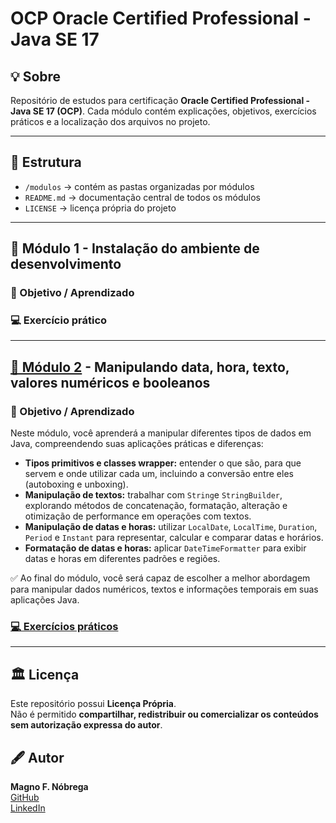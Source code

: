 # OCP Oracle Certified Professional - Java SE 17

## 💡 Sobre
Repositório de estudos para certificação **Oracle Certified Professional - Java SE 17 (OCP)**.
Cada módulo contém explicações, objetivos, exercícios práticos e a localização dos arquivos no projeto.

---

## 📂 Estrutura
- `/modulos` &rarr; contém as pastas organizadas por módulos
- `README.md` &rarr; documentação central de todos os módulos
- `LICENSE` &rarr; licença própria do projeto

---

## 📑 Módulo 1 - Instalação do ambiente de desenvolvimento

### 🚀 Objetivo / Aprendizado

### 💻 Exercício prático

---

## [📑 Módulo 2](modulos/módulo-2/README.md) - Manipulando data, hora, texto, valores numéricos e booleanos

### 🚀 Objetivo / Aprendizado

Neste módulo, você aprenderá a manipular diferentes tipos de dados em Java, compreendendo suas aplicações práticas e diferenças:

 - **Tipos primitivos e classes wrapper:** entender o que são, para que servem e onde utilizar cada um, incluindo a conversão entre eles (autoboxing e unboxing).
 - **Manipulação de textos:** trabalhar com `String`e `StringBuilder`, explorando métodos de concatenação, formatação, alteração e otimização de performance em operações com textos.
 - **Manipulação de datas e horas:** utilizar `LocalDate`, `LocalTime`, `Duration`, `Period` e `Instant` para representar, calcular e comparar datas e horários.
 - **Formatação de datas e horas:** aplicar `DateTimeFormatter` para exibir datas e horas em diferentes padrões e regiões.

 ✅ Ao final do módulo, você será capaz de escolher a melhor abordagem para manipular dados numéricos, textos e informações temporais em suas aplicações Java.


### [💻 Exercícios práticos](modulos/módulo-2/src)

---

## 🏛 Licença
Este repositório possui **Licença Própria**.  
Não é permitido **compartilhar, redistribuir ou comercializar os conteúdos sem autorização expressa do autor**.

## 🖋 Autor
**Magno F. Nóbrega**  
[GitHub](https://github.com/magnofnobrega)  
[LinkedIn](https://www.linkedin.com/in/magnofnobrega)  